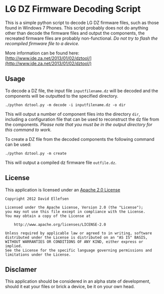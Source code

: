 LG DZ Firmware Decoding Script
==============================

This is a simple python script to decode LG DZ firmware files, such as those found in Windows 7 Phones. This script probably does not do anything other than decode the firmware files and output the components, the recreated firmware files are probably non-functional. *Do not try to flash the recompiled firmware file to a device.*

More information can be found here: [http://www.ide.za.net/2013/01/02/dztool/](http://www.ide.za.net/2013/01/02/dztool/)

Usage
-----

To decode a DZ file, the input file ```inputfilename.dz``` will be decoded and the components will be outputted to the specified directory.

	./python dztool.py -m decode -i inputfilename.dz -o dir

This will output a number of component files into the directory ```dir```, including a configuration file that can be used to reconstruct the dz file from the components. *Please note that you must be in the output directory for this command to work.*

To create a DZ file from the decoded components the following command can be used:

	./python dztool.py -m create

This will output a compiled dz firmware file ```outfile.dz```.

License
-------

This application is licensed under an [Apache 2.0 License](http://www.apache.org/licenses/LICENSE-2.0.html)

    Copyright 2012 David Ellefsen

    Licensed under the Apache License, Version 2.0 (the "License");
    you may not use this file except in compliance with the License.
    You may obtain a copy of the License at

        http://www.apache.org/licenses/LICENSE-2.0

    Unless required by applicable law or agreed to in writing, software
    distributed under the License is distributed on an "AS IS" BASIS,
    WITHOUT WARRANTIES OR CONDITIONS OF ANY KIND, either express or implied.
    See the License for the specific language governing permissions and
    limitations under the License.

Disclamer
---------

This application should be considered in an alpha state of development, should it eat your files or brick a device, be it on your own head.
